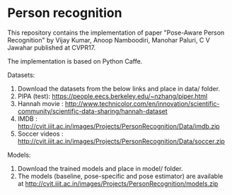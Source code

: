 # Person recognition
This repository contains the implementation of paper "Pose-Aware Person Recognition" by Vijay Kumar, Anoop Namboodiri, Manohar Paluri, C V Jawahar published at CVPR17.

The implementation is based on Python Caffe.

Datasets:
1. Download the datasets from the below links and place in data/ folder.
2. PIPA (test): https://people.eecs.berkeley.edu/~nzhang/piper.html 
3. Hannah movie : http://www.technicolor.com/en/innovation/scientific-community/scientific-data-sharing/hannah-dataset
4. IMDB : http://cvit.iiit.ac.in/images/Projects/PersonRecognition/Data/imdb.zip
5. Soccer videos : http://cvit.iiit.ac.in/images/Projects/PersonRecognition/Data/soccer.zip


Models:
1. Download the trained models and place in model/ folder.
2. The models (baseline, pose-specific and pose estimator) are available at http://cvit.iiit.ac.in/images/Projects/PersonRecognition/models.zip
